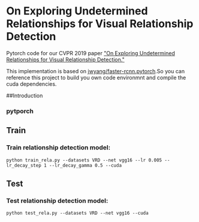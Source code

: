 # On Exploring Undetermined Relationships for Visual Relationship Detection

Pytorch code for our CVPR 2019 paper ["On Exploring Undetermined Relationships for Visual Relationship Detection."](https://arxiv.org/pdf/1905.01595.pdf)

This implementation is based on [jwyang/faster-rcnn.pytorch](https://github.com/jwyang/faster-rcnn.pytorch/tree/pytorch-1.0).So you can reference this project to build you own code environmnt and compile the cuda dependencies.


##Introduction
### pytporch
## Train
### Train relationship detection model:
```
python train_rela.py --datasets VRD --net vgg16 --lr 0.005 --lr_decay_step 1 --lr_decay_gamma 0.5 --cuda
```

## Test
### Test relationship detection model:
```
python test_rela.py --datasets VRD --net vgg16 --cuda
```

